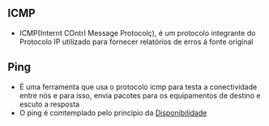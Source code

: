 ## ICMP

- ICMP(Internt COntrl Message Protocolç), é um protocolo integrante do Protocolo IP utilizado para fornecer relatórios de erros á fonte original

## Ping
- É uma ferramenta que usa o protocolo icmp para testa a conectividade entre nós e para isso, envia pacotes para os equipamentos de destino e escuto a resposta
- O ping é comtemplado pelo princípio  da [Disponibilidade](principios.md)